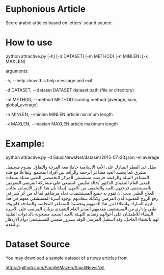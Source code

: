 # Euphonious Article

Score arabic articles based on letters' sound source. 

# How to use

python attractive.py [-h] [-d DATASET] [-m METHOD] [-n MINLEN] [-x MAXLEN]

arguments:

  -h, --help            show this help message and exit
  
  -d DATASET, --dataset DATASET
                        dataset path (file or directory)
  
  -m METHOD, --method METHOD
                        scoring method (average, sum, global_average)
  
  -n MINLEN, --minlen MINLEN
                        article minimum length
  
  -x MAXLEN, --maxlen MAXLEN
                        article maximum length

# Example:
python attractive.py -d SaudiNewsNet/dataset/2015-07-23.json -m average

يطل عيد الفطر المبارك على الأمة الإسلامية حاملا معه الفرحة والتفاؤل بقدوم مستقبل مشرق كما يجسد العيد مشاعر الرحمة والرأفة بين أفراد المجتمع، وتفاعلا مع هذه المشاعر النبيلة والرقيقة حرصت مستشفى المركز التخصصي الطبي ممثلة بسعادة المدير العام التنفيذي الدكتور /خالد مكيمن السبيعي على مشاركة المرضى المنومين بالمستشفى فرحتهم بالعيد والتخفيف من آلامهم، إيمانا بأن هذا الدور الإنساني بجانب العلاج الطبي يجب أن تقوم به جميع المستشفيات تجاه مرضاهم لما له من أثر كبير في رفع الروح المعنوية لدى المرضى وكذلك سعادتهم بوجود أسرة المستشفى معهم في هذا اليوم المبارك وانطلاقا من هذا المفهوم وتجسيدا للمشاعر المخلصة والصادقة قام وفد طبي وإداري من المستشفى يتقدمهم المدير العام التنفيذي بزيارة المرضى على الأسرة البيضاء للاطمئنان على أحوالهم وتقديم التهنئة بالعيد السعيد مصحوبة بالدعوات القلبية لهم بالشفاء العاجل. وقد استقبل المرضى الوفد بسرور متمنين للمستشفى دوام الازدهار والتقدم. 

# Dataset Source

You may download a sample dataset of a news articles from 

https://github.com/ParallelMazen/SaudiNewsNet
